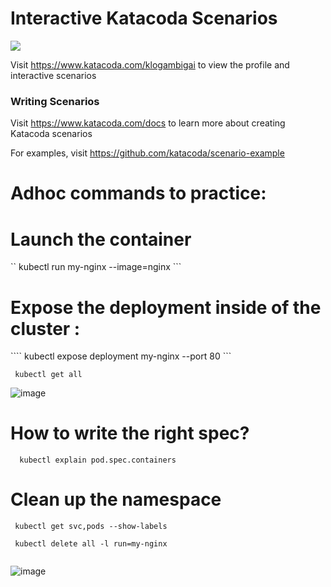 # Interactive Katacoda Scenarios

[![](http://shields.katacoda.com/katacoda/klogambigai/count.svg)](https://www.katacoda.com/klogambigai "Get your profile on Katacoda.com")

Visit https://www.katacoda.com/klogambigai to view the profile and interactive scenarios

### Writing Scenarios
Visit https://www.katacoda.com/docs to learn more about creating Katacoda scenarios

For examples, visit https://github.com/katacoda/scenario-example



# Adhoc commands to practice:

# Launch the container

``  	kubectl run my-nginx --image=nginx  ```

# Expose the deployment inside of the cluster :
  
  ```` kubectl expose deployment my-nginx --port 80 ```
  
  
 ```  kubectl get all ```
 
 ![image](https://user-images.githubusercontent.com/54719289/118693829-59722e80-b803-11eb-9c63-a45f87a6fca7.png)


# How to write the right spec?
```   kubectl explain pod.spec.containers  ```


# Clean up the namespace

``` 
 kubectl get svc,pods --show-labels
 
 kubectl delete all -l run=my-nginx 
 
```
![image](https://user-images.githubusercontent.com/54719289/118694473-02208e00-b804-11eb-90d0-d5af7093f061.png)


